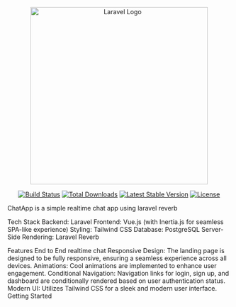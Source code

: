 <p align="center"><a href="https://laravel.com" target="_blank"><img src="https://raw.githubusercontent.com/laravel/art/master/logo-lockup/5%20SVG/2%20CMYK/1%20Full%20Color/laravel-logolockup-cmyk-red.svg" width="400" alt="Laravel Logo"></a></p>
<p align="center">
<a href="https://github.com/laravel/framework/actions"><img src="https://github.com/laravel/framework/workflows/tests/badge.svg" alt="Build Status"></a>
<a href="https://packagist.org/packages/laravel/framework"><img src="https://img.shields.io/packagist/dt/laravel/framework" alt="Total Downloads"></a>
<a href="https://packagist.org/packages/laravel/framework"><img src="https://img.shields.io/packagist/v/laravel/framework" alt="Latest Stable Version"></a>
<a href="https://packagist.org/packages/laravel/framework"><img src="https://img.shields.io/packagist/l/laravel/framework" alt="License"></a>
</p>

ChatApp  is a simple realtime chat app using laravel reverb

Tech Stack
Backend: Laravel
Frontend: Vue.js (with Inertia.js for seamless SPA-like experience)
Styling: Tailwind CSS
Database: PostgreSQL
Server-Side Rendering: Laravel Reverb

Features
End to End realtime chat
Responsive Design: The landing page is designed to be fully responsive, ensuring a seamless experience across all devices.
Animations: Cool animations are implemented to enhance user engagement.
Conditional Navigation: Navigation links for login, sign up, and dashboard are conditionally rendered based on user authentication status.
Modern UI: Utilizes Tailwind CSS for a sleek and modern user interface.
Getting Started

